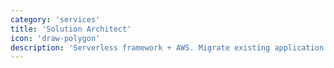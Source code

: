 ```yaml
---
category: 'services'
title: 'Solution Architect'
icon: 'draw-polygon'
description: 'Serverless framework + AWS. Migrate existing application to be cloud native application.'
---
```

